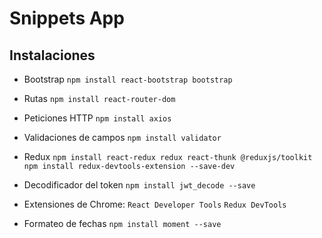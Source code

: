# Snippets App

## Instalaciones

- Bootstrap
`npm install react-bootstrap bootstrap` 

- Rutas
`npm install react-router-dom` 

- Peticiones HTTP
`npm install axios` 

- Validaciones de campos
`npm install validator`

- Redux
`npm install react-redux redux react-thunk @reduxjs/toolkit`
`npm install redux-devtools-extension --save-dev`

- Decodificador del token
`npm install jwt_decode --save`

- Extensiones de Chrome: 
`React Developer Tools`
`Redux DevTools`

- Formateo de fechas 
`npm install moment --save`
